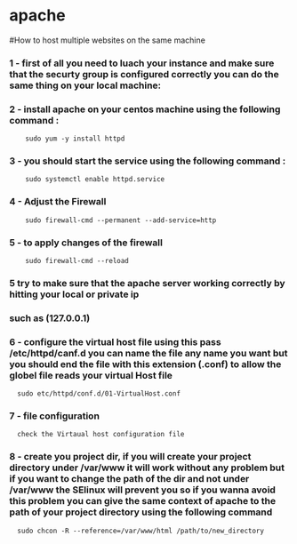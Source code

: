 # apache
#How to host multiple websites on the same machine

### 1 - first of all you need to luach your instance and make sure that the securty group is configured correctly you can do the same thing on your local machine:

### 2 - install apache on your centos machine using the following command :
        sudo yum -y install httpd
### 3 - you should start the service using the following command :
        sudo systemctl enable httpd.service
### 4 - Adjust the Firewall
        sudo firewall-cmd --permanent --add-service=http
### 5 - to apply changes of the firewall
        sudo firewall-cmd --reload
### 5  try to make sure that the apache server working correctly by hitting your local or private ip 
### such as (127.0.0.1)

### 6 - configure the virtual host file using this pass /etc/httpd/canf.d you can name the file any name you want but you should end the file with this extension (.conf) to allow the globel file reads your virtual Host file
      sudo etc/httpd/conf.d/01-VirtualHost.conf
      
### 7 - file configuration
      check the Virtaual host configuration file
      
### 8 - create you project dir, if you will create your project directory under /var/www it will work without any problem but if you want to change the path of the dir and not under /var/www the SElinux will prevent you so if you wanna avoid this problem you can give the same context of apache to the path of your project directory using the following command 
      sudo chcon -R --reference=/var/www/html /path/to/new_directory
      


